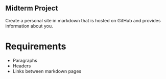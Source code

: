 ## Midterm Project
Create a personal site in markdown that is hosted on GitHub and provides information about you.

# Requirements
* Paragraphs
* Headers 
* Links between markdown pages

